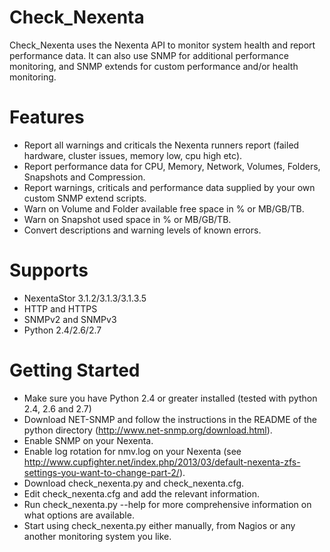 Check_Nexenta
=============

Check_Nexenta uses the Nexenta API to monitor system health and report performance data. 
It can also use SNMP for additional performance monitoring,
and SNMP extends for custom performance and/or health monitoring.

Features
========
* Report all warnings and criticals the Nexenta runners report (failed hardware, cluster issues, memory low, cpu high etc).
* Report performance data for CPU, Memory, Network, Volumes, Folders, Snapshots and Compression.
* Report warnings, criticals and performance data supplied by your own custom SNMP extend scripts.
* Warn on Volume and Folder available free space in % or MB/GB/TB.
* Warn on Snapshot used space in % or MB/GB/TB.
* Convert descriptions and warning levels of known errors.

Supports
========
* NexentaStor 3.1.2/3.1.3/3.1.3.5
* HTTP and HTTPS
* SNMPv2 and SNMPv3
* Python 2.4/2.6/2.7

Getting Started
===============
* Make sure you have Python 2.4 or greater installed (tested with python 2.4, 2.6 and 2.7)
* Download NET-SNMP and follow the instructions in the README of the python directory (http://www.net-snmp.org/download.html).
* Enable SNMP on your Nexenta.
* Enable log rotation for nmv.log on your Nexenta (see http://www.cupfighter.net/index.php/2013/03/default-nexenta-zfs-settings-you-want-to-change-part-2/).
* Download check_nexenta.py and check_nexenta.cfg.
* Edit check_nexenta.cfg and add the relevant information.
* Run check_nexenta.py --help for more comprehensive information on what options are available.
* Start using check_nexenta.py either manually, from Nagios or any another monitoring system you like.